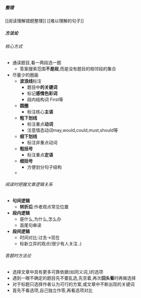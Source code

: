 
##### 整理
[[阅读理解错题整理]]
[[难以理解的句子]]

##### 方法论
###### 核心方式
- 通读题目,看一两段选一题
	- 答案搜索范围**不是段**,而是没有题目的相邻段的集合
- 尽量少的圈画
	- **波浪线**标注
		- 题目中**的关键词**
		- 标记**感情色彩词**
		- 段内结构词 First等
	- **圆圈**
		- 标注核心**主语**
	- **粗下划线**
		- 标注重点**动词**
		- 注意情态动词may,would,could,must,should等
	- **细下划线**
		- 标注非重点动词
	- **粗括号**
		- 标注重点**定语**
	- **细括号**
		- 方便划分句子结构
	- 
###### 阅读时把握文章逻辑关系
- **句间逻辑**
	- **转折后**:作者观点常见位置
- **段内逻辑**
	- 是什么,为什么,怎么办
	- 首尾句串读
- **段间逻辑**
	- 时间对比:过去->现在
	- 标新立异的观点(很少有人关注..)
###### 答题时方法论
- 选择文章中具有更多可靠依据(如同义词,)的选项
- 遇到一眼不确定的题目先不要乱选,先空着,再次**回头看**时再做选择
- 对于标题只选择作者认为可行的方案,或文章中不断出现的关键词
- 首先不看选项,自己独立作答,再看选项对比  
